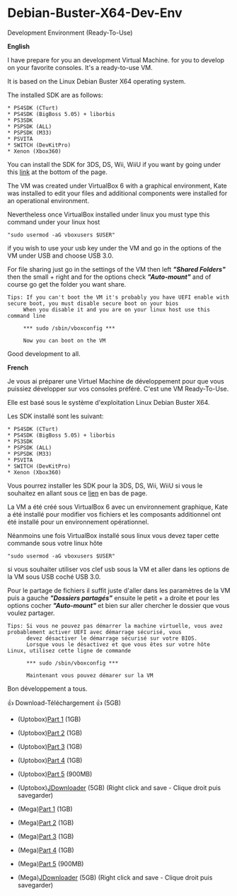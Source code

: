 # Debian-Buster-X64-Dev-Env
Development Environment (Ready-To-Use)

**English**

I have prepare for you an development Virtual Machine. for you to develop on your favorite consoles. It's a ready-to-use VM.

It is based on the Linux Debian Buster X64 operating system.

The installed SDK are as follows:
```
* PS4SDK (CTurt)
* PS4SDK (BigBoss 5.05) + liborbis
* PS3SDK
* PSPSDK (ALL)
* PSPSDK (M33)
* PSVITA
* SWITCH (DevKitPro)
* Xenon (Xbox360)
```
You can install the SDK for 3DS, DS, Wii, WiiU if you want by going under this [link](https://devkitpro.org/wiki/devkitPro_pacman) at the bottom of the page.

The VM was created under VirtualBox 6 with a graphical environment, Kate was installed to edit your files 
and additional components were installed for an operational environment.

Nevertheless once VirtualBox installed under linux you must type this command under your linux host
```
"sudo usermod -aG vboxusers $USER"
```
if you wish to use your usb key under the VM and go in the options of the VM under USB and choose USB 3.0.

For file sharing just go in the settings of the VM then left ***"Shared Folders"*** then the small + right 
and for the options check ***"Auto-mount"*** and of course go get the folder you want share.
```
Tips: If you can't boot the VM it's probably you have UEFI enable with secure boot, you must disable secure boot on your bios
     When you disable it and you are on your linux host use this command line
     
     *** sudo /sbin/vboxconfig ***
     
     Now you can boot on the VM
```
Good development to all.

**French**

Je vous ai préparer une Virtuel Machine de développement pour que vous puissiez développer sur vos consoles préféré. C'est une VM Ready-To-Use.

Elle est basé sous le système d'exploitation Linux Debian Buster X64.

Les SDK installé sont les suivant:
```
* PS4SDK (CTurt)
* PS4SDK (BigBoss 5.05) + liborbis
* PS3SDK
* PSPSDK (ALL)
* PSPSDK (M33)
* PSVITA
* SWITCH (DevKitPro)
* Xenon (Xbox360)
```
Vous pourrez installer les SDK pour la 3DS, DS, Wii, WiiU si vous le souhaitez en allant sous ce [lien](https://devkitpro.org/wiki/devkitPro_pacman) en bas de page.

La VM a été créé sous VirtualBox 6 avec un environnement graphique, Kate a été installé pour modifier vos fichiers et les composants additionnel ont été installé pour un environnement opérationnel.

Néanmoins une fois VirtualBox installé sous linux vous devez taper cette commande sous votre linux hôte
```
"sudo usermod -aG vboxusers $USER"
```
si vous souhaiter utiliser vos clef usb sous la VM et aller dans les options de la VM sous USB coché USB 3.0.

Pour le partage de fichiers il suffit juste d'aller dans les paramètres de la VM puis a gauche ***"Dossiers partagés"*** ensuite le petit + a droite et pour les options cocher ***"Auto-mount"*** et bien sur aller chercher le dossier que vous voulez partager.
```
Tips: Si vous ne pouvez pas démarrer la machine virtuelle, vous avez probablement activer UEFI avec démarrage sécurisé, vous
      devez désactiver le démarrage sécurisé sur votre BIOS.
      Lorsque vous le désactivez et que vous êtes sur votre hôte Linux, utilisez cette ligne de commande
      
      *** sudo /sbin/vboxconfig ***
      
      Maintenant vous pouvez démarer sur la VM
 ```
      
Bon développement a tous.

:+1: Download-Téléchargement :+1: (5GB)

* (Uptobox)[Part 1](https://uptobox.com/fcnnqyfp8iqx) (1GB)
* (Uptobox)[Part 2](https://uptobox.com/rde9jy8xkd9w) (1GB)
* (Uptobox)[Part 3](https://uptobox.com/qxppcpyj5wj7) (1GB)
* (Uptobox)[Part 4](https://uptobox.com/yvgxt7kzsntv) (1GB)
* (Uptobox)[Part 5](https://uptobox.com/tip0gz19hr2d) (900MB)
* (Uptobox)[JDownloader](http://www.modconsoles.fr/saves/Debian-Buster-Dev_X64-UPTOBOX.dlc) (5GB) (Right click and save - Clique droit puis savegarder)

* (Mega)[Part 1](https://mega.nz/#!Y8Q2GK4J!BtgCYXSaeiYJMa80qkSq1WGqxIb-JRkYzEmlXj9Ek0E) (1GB)
* (Mega)[Part 2](https://mega.nz/#!ttAk0YiB!AFLXqmtBqOCGNQ_ObCKASj5Zb5xIrpbWrIINd0EJMT0) (1GB)
* (Mega)[Part 3](https://mega.nz/#!IlRyQQSZ!Ar-pxbDF7mnjzwZKJ79RijNdl0oLvBeEK0D-knt--eA) (1GB)
* (Mega)[Part 4](https://mega.nz/#!ItYyVaJC!Sfp0pegqexCjVWAQWQAsJ0yJeB1b_8PMuvC9OmgT66I) (1GB)
* (Mega)[Part 5](https://mega.nz/#!BxJSBSjI!93CIf9PHHYnDJQNktUFTPkv3XBhIzpe7hecZ-pGBDN0) (900MB)
* (Mega)[JDownloader](http://www.modconsoles.fr/saves/Debian-Buster-Dev_X64-MEGA.dlc) (5GB) (Right click and save - Clique droit puis savegarder)

